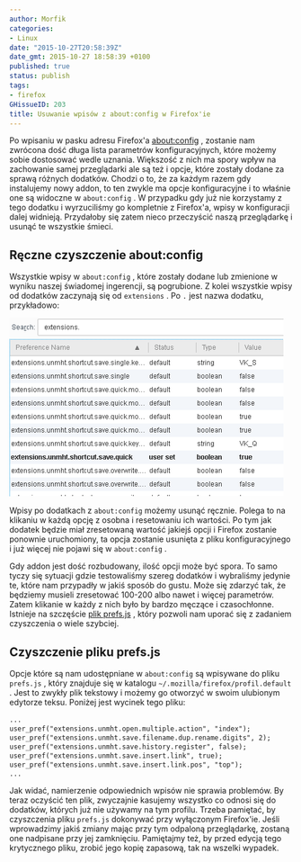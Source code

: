 ```yaml
---
author: Morfik
categories:
- Linux
date: "2015-10-27T20:58:39Z"
date_gmt: 2015-10-27 18:58:39 +0100
published: true
status: publish
tags:
- firefox
GHissueID: 203
title: Usuwanie wpisów z about:config w Firefox'ie
---
```


Po wpisaniu w pasku adresu Firefox'a [about:config](http://kb.mozillazine.org/About:config) ,
zostanie nam zwrócona dość długa lista parametrów konfiguracyjnych, które możemy sobie dostosować
wedle uznania. Większość z nich ma spory wpływ na zachowanie samej przeglądarki ale są też i opcje,
które zostały dodane za sprawą różnych dodatków. Chodzi o to, że za każdym razem gdy instalujemy
nowy addon, to ten zwykle ma opcje konfiguracyjne i to właśnie one są widoczne w `about:config` . W
przypadku gdy już nie korzystamy z tego dodatku i wyrzuciliśmy go kompletnie z Firefox'a, wpisy w
konfiguracji dalej widnieją. Przydałoby się zatem nieco przeczyścić naszą przeglądarkę i usunąć te
wszystkie śmieci.

<!--more-->
## Ręczne czyszczenie about:config

Wszystkie wpisy w `about:config` , które zostały dodane lub zmienione w wyniku naszej świadomej
ingerencji, są pogrubione. Z kolei wszystkie wpisy od dodatków zaczynają się od `extensions` . Po
`.` jest nazwa dodatku, przykładowo:

![](/img/2015/10/1.about-config-firefox.png#big)

Wpisy po dodatkach z `about:config` możemy usunąć ręcznie. Polega to na klikaniu w każdą opcję z
osobna i resetowaniu ich wartości. Po tym jak dodatek będzie miał zresetowaną wartość jakiejś opcji
i Firefox zostanie ponownie uruchomiony, ta opcja zostanie usunięta z pliku konfiguracyjnego i już
więcej nie pojawi się w `about:config` .

Gdy addon jest dość rozbudowany, ilość opcji może być spora. To samo tyczy się sytuacji gdzie
testowaliśmy szereg dodatków i wybraliśmy jedynie te, które nam przypadły w jakiś sposób do gustu.
Może się zdarzyć tak, że będziemy musieli zresetować 100-200 albo nawet i więcej parametrów. Zatem
klikanie w każdy z nich było by bardzo męczące i czasochłonne. Istnieje na szczęście [plik
prefs.js](http://kb.mozillazine.org/Prefs.js_file) , który pozwoli nam uporać się z zadaniem
czyszczenia o wiele szybciej.

## Czyszczenie pliku prefs.js

Opcje które są nam udostępniane w `about:config` są wpisywane do pliku `prefs.js` , który znajduje
się w katalogu `~/.mozilla/firefox/profil.default` . Jest to zwykły plik tekstowy i możemy go
otworzyć w swoim ulubionym edytorze teksu. Poniżej jest wycinek tego pliku:

    ...
    user_pref("extensions.unmht.open.multiple.action", "index");
    user_pref("extensions.unmht.save.filename.dup.rename.digits", 2);
    user_pref("extensions.unmht.save.history.register", false);
    user_pref("extensions.unmht.save.insert.link", true);
    user_pref("extensions.unmht.save.insert.link.pos", "top");
    ...

Jak widać, namierzenie odpowiednich wpisów nie sprawia problemów. By teraz oczyścić ten plik,
zwyczajnie kasujemy wszystko co odnosi się do dodatków, których już nie używamy na tym profilu.
Trzeba pamiętać, by czyszczenia pliku `prefs.js` dokonywać przy wyłączonym Firefox'ie. Jeśli
wprowadzimy jakiś zmiany mając przy tym odpaloną przeglądarkę, zostaną one nadpisane przy jej
zamknięciu. Pamiętajmy też, by przed edycją tego krytycznego pliku, zrobić jego kopię zapasową, tak
na wszelki wypadek.
